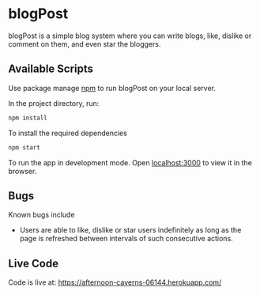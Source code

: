 # blogPost

blogPost is a simple blog system where you can write blogs, like, dislike or comment on them, and even star the bloggers.

## Available Scripts

Use package manage [npm](https://www.npmjs.com/) to run blogPost on your local server.

In the project directory, run: 

```bash
npm install
```
To install the required dependencies

```bash
npm start
```
To run the app in development mode.
Open [localhost:3000](http://localhost:3000) to view it in the browser.

## Bugs

Known bugs include
- Users are able to like, dislike or star users indefinitely as long as the page is refreshed between intervals of such consecutive actions.

## Live Code

Code is live at: https://afternoon-caverns-06144.herokuapp.com/
